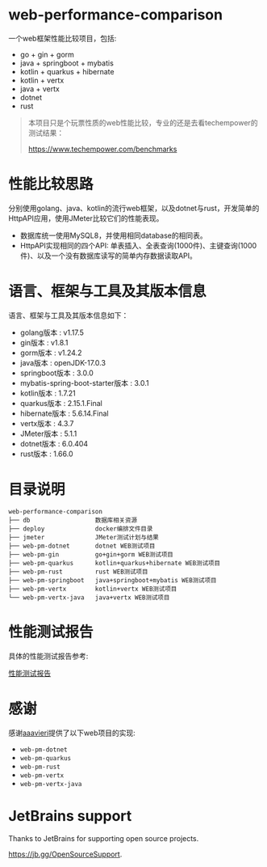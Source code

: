 web-performance-comparison
=====

一个web框架性能比较项目，包括:
- go + gin + gorm
- java + springboot + mybatis
- kotlin + quarkus + hibernate
- kotlin + vertx
- java + vertx
- dotnet
- rust

> 本项目只是个玩票性质的web性能比较，专业的还是去看techempower的测试结果：
> 
> <a href="https://www.techempower.com/benchmarks" target="_blank">https://www.techempower.com/benchmarks</a>


# 性能比较思路
分别使用golang、java、kotlin的流行web框架，以及dotnet与rust，开发简单的HttpAPI应用，使用JMeter比较它们的性能表现。

- 数据库统一使用MySQL8，并使用相同database的相同表。
- HttpAPI实现相同的四个API: 单表插入、全表查询(1000件)、主键查询(1000件)、以及一个没有数据库读写的简单内存数据读取API。

# 语言、框架与工具及其版本信息
语言、框架与工具及其版本信息如下：
- golang版本 : v1.17.5
- gin版本 : v1.8.1
- gorm版本 : v1.24.2
- java版本 : openJDK-17.0.3
- springboot版本 : 3.0.0
- mybatis-spring-boot-starter版本 : 3.0.1
- kotlin版本 : 1.7.21
- quarkus版本 : 2.15.1.Final
- hibernate版本 : 5.6.14.Final
- vertx版本 : 4.3.7
- JMeter版本 : 5.1.1
- dotnet版本 : 6.0.404
- rust版本 : 1.66.0

# 目录说明
```
web-performance-comparison
├── db                  数据库相关资源
├── deploy              docker编排文件目录
├── jmeter              JMeter测试计划与结果
├── web-pm-dotnet       dotnet WEB测试项目
├── web-pm-gin          go+gin+gorm WEB测试项目
├── web-pm-quarkus      kotlin+quarkus+hibernate WEB测试项目
├── web-pm-rust         rust WEB测试项目
├── web-pm-springboot   java+springboot+mybatis WEB测试项目
├── web-pm-vertx        kotlin+vertx WEB测试项目
└── web-pm-vertx-java   java+vertx WEB测试项目
```

# 性能测试报告

具体的性能测试报告参考:

<a href="./性能测试报告.md" target="_blank">性能测试报告</a>


# 感谢

感谢<a href="https://github.com/aaavieri" target="_blank">aaavieri</a>提供了以下web项目的实现:

- `web-pm-dotnet`
- `web-pm-quarkus`
- `web-pm-rust`
- `web-pm-vertx`
- `web-pm-vertx-java`


# JetBrains support
Thanks to JetBrains for supporting open source projects.

https://jb.gg/OpenSourceSupport.
